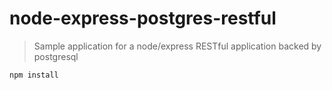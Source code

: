 # node-express-postgres-restful

> Sample application for a node/express RESTful application backed by postgresql

```
npm install
```